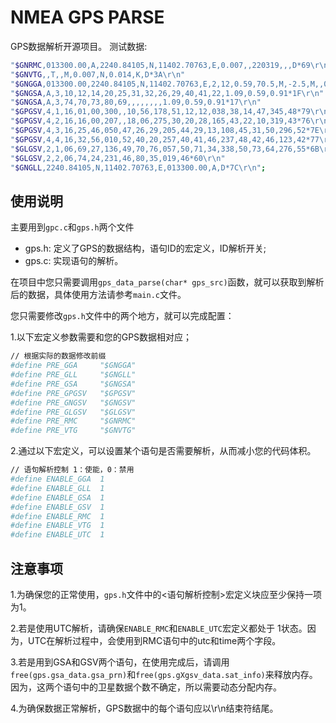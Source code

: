 # NMEA GPS PARSE
GPS数据解析开源项目。
测试数据:
```bash
"$GNRMC,013300.00,A,2240.84105,N,11402.70763,E,0.007,,220319,,,D*69\r\n"
"$GNVTG,,T,,M,0.007,N,0.014,K,D*3A\r\n"
"$GNGGA,013300.00,2240.84105,N,11402.70763,E,2,12,0.59,70.5,M,-2.5,M,,0000*68\r\n"
"$GNGSA,A,3,10,12,14,20,25,31,32,26,29,40,41,22,1.09,0.59,0.91*1F\r\n"
"$GNGSA,A,3,74,70,73,80,69,,,,,,,,1.09,0.59,0.91*17\r\n"
"$GPGSV,4,1,16,01,00,300,,10,56,178,51,12,12,038,38,14,47,345,48*79\r\n"
"$GPGSV,4,2,16,16,00,207,,18,06,275,30,20,28,165,43,22,10,319,43*76\r\n"
"$GPGSV,4,3,16,25,46,050,47,26,29,205,44,29,13,108,45,31,50,296,52*7E\r\n"
"$GPGSV,4,4,16,32,56,010,52,40,20,257,40,41,46,237,48,42,46,123,42*77\r\n"
"$GLGSV,2,1,06,69,27,136,49,70,76,057,50,71,34,338,50,73,64,276,55*6B\r\n"
"$GLGSV,2,2,06,74,24,231,46,80,35,019,46*60\r\n"
"$GNGLL,2240.84105,N,11402.70763,E,013300.00,A,D*7C\r\n";
```
## 使用说明
主要用到`gpc.c`和`gps.h`两个文件
- gps.h: 定义了GPS的数据结构，语句ID的宏定义，ID解析开关;
- gps.c: 实现语句的解析。

在项目中您只需要调用`gps_data_parse(char* gps_src)`函数，就可以获取到解析后的数据，具体使用方法请参考`main.c`文件。

您只需要修改`gps.h`文件中的两个地方，就可以完成配置：

1.以下宏定义参数需要和您的GPS数据相对应；
```bash
// 根据实际的数据修改前缀
#define PRE_GGA     "$GNGGA"
#define PRE_GLL     "$GNGLL"
#define PRE_GSA     "$GNGSA"
#define PRE_GPGSV   "$GPGSV"
#define PRE_GNGSV   "$GNGSV"
#define PRE_GLGSV   "$GLGSV"
#define PRE_RMC     "$GNRMC"
#define PRE_VTG     "$GNVTG"
```

2.通过以下宏定义，可以设置某个语句是否需要解析，从而减小您的代码体积。
```bash
// 语句解析控制 1：使能，0：禁用
#define ENABLE_GGA  1
#define ENABLE_GLL  1
#define ENABLE_GSA  1
#define ENABLE_GSV  1
#define ENABLE_RMC  1
#define ENABLE_VTG  1
#define ENABLE_UTC  1
```
## 注意事项
1.为确保您的正常使用，`gps.h`文件中的<语句解析控制>宏定义块应至少保持一项为1。

2.若是使用UTC解析，请确保`ENABLE_RMC`和`ENABLE_UTC`宏定义都处于 1状态。因为，UTC在解析过程中，会使用到RMC语句中的utc和time两个字段。

3.若是用到GSA和GSV两个语句，在使用完成后，请调用`free(gps.gsa_data.gsa_prn)`和`free(gps.gXgsv_data.sat_info)`来释放内存。因为，这两个语句中的卫星数据个数不确定，所以需要动态分配内存。

4.为确保数据正常解析，GPS数据中的每个语句应以\r\n结束符结尾。

